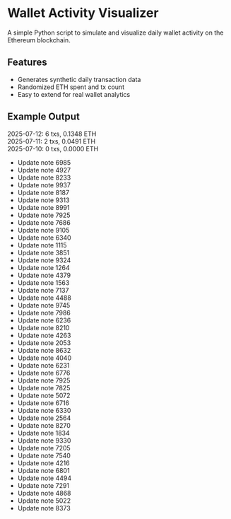 # Wallet Activity Visualizer

A simple Python script to simulate and visualize daily wallet activity on the Ethereum blockchain.

## Features

- Generates synthetic daily transaction data
- Randomized ETH spent and tx count
- Easy to extend for real wallet analytics

## Example Output


2025-07-12: 6 txs, 0.1348 ETH  
2025-07-11: 2 txs, 0.0491 ETH  
2025-07-10: 0 txs, 0.0000 ETH

- Update note 6985
- Update note 4927
- Update note 8233
- Update note 9937
- Update note 8187
- Update note 9313
- Update note 8991
- Update note 7925
- Update note 7686
- Update note 9105
- Update note 6340
- Update note 1115
- Update note 3851
- Update note 9324
- Update note 1264
- Update note 4379
- Update note 1563
- Update note 7137
- Update note 4488
- Update note 9745
- Update note 7986
- Update note 6236
- Update note 8210
- Update note 4263
- Update note 2053
- Update note 8632
- Update note 4040
- Update note 6231
- Update note 6776
- Update note 7925
- Update note 7825
- Update note 5072
- Update note 6716
- Update note 6330
- Update note 2564
- Update note 8270
- Update note 1834
- Update note 9330
- Update note 7205
- Update note 7540
- Update note 4216
- Update note 6801
- Update note 4494
- Update note 7291
- Update note 4868
- Update note 5022
- Update note 8373
